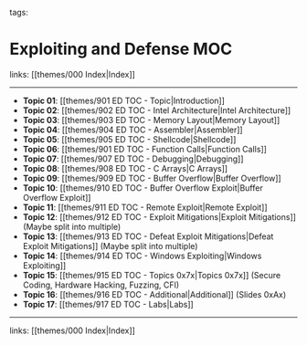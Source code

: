 tags: 

# Exploiting and Defense MOC

links: [[themes/000 Index|Index]]

---

- **Topic 01**: [[themes/901 ED TOC - Topic|Introduction]]
- **Topic 02**: [[themes/902 ED TOC - Intel Architecture|Intel Architecture]]
- **Topic 03**: [[themes/903 ED TOC - Memory Layout|Memory Layout]]
- **Topic 04**: [[themes/904 ED TOC - Assembler|Assembler]]
- **Topic 05**: [[themes/905 ED TOC - Shellcode|Shellcode]]
- **Topic 06**: [[themes/901 ED TOC - Function Calls|Function Calls]]
- **Topic 07**: [[themes/907 ED TOC - Debugging|Debugging]]
- **Topic 08**: [[themes/908 ED TOC - C Arrays|C Arrays]]
- **Topic 09**: [[themes/909 ED TOC - Buffer Overflow|Buffer Overflow]]
- **Topic 10**: [[themes/910 ED TOC - Buffer Overflow Exploit|Buffer Overflow Exploit]]
- **Topic 11**: [[themes/911 ED TOC - Remote Exploit|Remote Exploit]]
- **Topic 12**: [[themes/912 ED TOC - Exploit Mitigations|Exploit Mitigations]] (Maybe split into multiple)
- **Topic 13**: [[themes/913 ED TOC - Defeat Exploit Mitigations|Defeat Exploit Mitigations]] (Maybe split into multiple)
- **Topic 14**: [[themes/914 ED TOC - Windows Exploiting|Windows Exploiting]]
- **Topic 15**: [[themes/915 ED TOC - Topics 0x7x|Topics 0x7x]] (Secure Coding, Hardware Hacking, Fuzzing, CFI)
- **Topic 16**: [[themes/916 ED TOC - Additional|Additional]] (Slides 0xAx)
- **Topic 17**: [[themes/917 ED TOC - Labs|Labs]]

---
links: [[themes/000 Index|Index]]